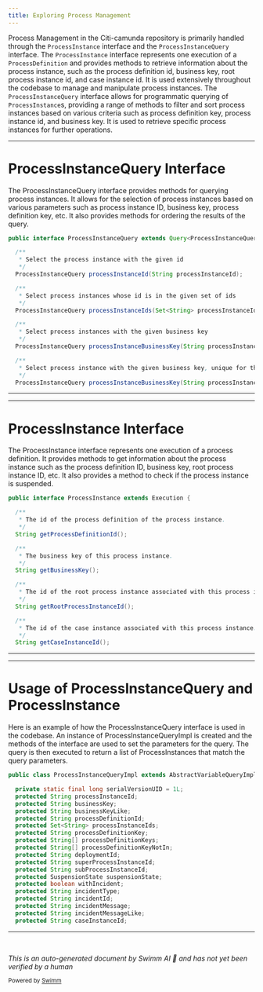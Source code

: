 ```yaml
---
title: Exploring Process Management
---
```

Process Management in the Citi-camunda repository is primarily handled through the `ProcessInstance` interface and the `ProcessInstanceQuery` interface. The `ProcessInstance` interface represents one execution of a `ProcessDefinition` and provides methods to retrieve information about the process instance, such as the process definition id, business key, root process instance id, and case instance id. It is used extensively throughout the codebase to manage and manipulate process instances. The `ProcessInstanceQuery` interface allows for programmatic querying of `ProcessInstance`s, providing a range of methods to filter and sort process instances based on various criteria such as process definition key, process instance id, and business key. It is used to retrieve specific process instances for further operations.

<SwmSnippet path="/engine/src/main/java/org/camunda/bpm/engine/runtime/ProcessInstanceQuery.java" line="33">

---

# ProcessInstanceQuery Interface

The ProcessInstanceQuery interface provides methods for querying process instances. It allows for the selection of process instances based on various parameters such as process instance ID, business key, process definition key, etc. It also provides methods for ordering the results of the query.

```java
public interface ProcessInstanceQuery extends Query<ProcessInstanceQuery, ProcessInstance> {

  /**
   * Select the process instance with the given id
   */
  ProcessInstanceQuery processInstanceId(String processInstanceId);

  /**
   * Select process instances whose id is in the given set of ids
   */
  ProcessInstanceQuery processInstanceIds(Set<String> processInstanceIds);

  /**
   * Select process instances with the given business key
   */
  ProcessInstanceQuery processInstanceBusinessKey(String processInstanceBusinessKey);

  /**
   * Select process instance with the given business key, unique for the given process definition
   */
  ProcessInstanceQuery processInstanceBusinessKey(String processInstanceBusinessKey, String processDefinitionKey);
```

---

</SwmSnippet>

<SwmSnippet path="/engine/src/main/java/org/camunda/bpm/engine/runtime/ProcessInstance.java" line="28">

---

# ProcessInstance Interface

The ProcessInstance interface represents one execution of a process definition. It provides methods to get information about the process instance such as the process definition ID, business key, root process instance ID, etc. It also provides a method to check if the process instance is suspended.

```java
public interface ProcessInstance extends Execution {

  /**
   * The id of the process definition of the process instance.
   */
  String getProcessDefinitionId();

  /**
   * The business key of this process instance.
   */
  String getBusinessKey();

  /**
   * The id of the root process instance associated with this process instance.
   */
  String getRootProcessInstanceId();

  /**
   * The id of the case instance associated with this process instance.
   */
  String getCaseInstanceId();
```

---

</SwmSnippet>

<SwmSnippet path="/engine/src/main/java/org/camunda/bpm/engine/impl/ProcessInstanceQueryImpl.java" line="47">

---

# Usage of ProcessInstanceQuery and ProcessInstance

Here is an example of how the ProcessInstanceQuery interface is used in the codebase. An instance of ProcessInstanceQueryImpl is created and the methods of the interface are used to set the parameters for the query. The query is then executed to return a list of ProcessInstances that match the query parameters.

```java
public class ProcessInstanceQueryImpl extends AbstractVariableQueryImpl<ProcessInstanceQuery, ProcessInstance> implements ProcessInstanceQuery, Serializable {

  private static final long serialVersionUID = 1L;
  protected String processInstanceId;
  protected String businessKey;
  protected String businessKeyLike;
  protected String processDefinitionId;
  protected Set<String> processInstanceIds;
  protected String processDefinitionKey;
  protected String[] processDefinitionKeys;
  protected String[] processDefinitionKeyNotIn;
  protected String deploymentId;
  protected String superProcessInstanceId;
  protected String subProcessInstanceId;
  protected SuspensionState suspensionState;
  protected boolean withIncident;
  protected String incidentType;
  protected String incidentId;
  protected String incidentMessage;
  protected String incidentMessageLike;
  protected String caseInstanceId;
```

---

</SwmSnippet>

&nbsp;

*This is an auto-generated document by Swimm AI 🌊 and has not yet been verified by a human*

<SwmMeta version="3.0.0" repo-id="Z2l0aHViJTNBJTNBQ2l0aS1jYW11bmRhJTNBJTNBZ2lsYWRuYXZvdA==" repo-name="Citi-camunda" doc-type="overview"><sup>Powered by [Swimm](/)</sup></SwmMeta>
